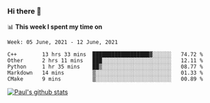### Hi there 👋

📊 **This week I spent my time on**
<!--START_SECTION:waka-->
```text
Week: 05 June, 2021 - 12 June, 2021

C++        13 hrs 33 mins  ██████████████████▓░░░░░░   74.72 % 
Other      2 hrs 11 mins   ███░░░░░░░░░░░░░░░░░░░░░░   12.11 % 
Python     1 hr 35 mins    ██▒░░░░░░░░░░░░░░░░░░░░░░   08.77 % 
Markdown   14 mins         ▒░░░░░░░░░░░░░░░░░░░░░░░░   01.33 % 
CMake      9 mins          ▒░░░░░░░░░░░░░░░░░░░░░░░░   00.89 % 
```
<!--END_SECTION:waka-->


[![Paul's github stats](https://github-readme-stats.vercel.app/api?username=mickeyouyou&theme=dracula&show_icons=true)](https://github.com/anuraghazra/github-readme-stats)
